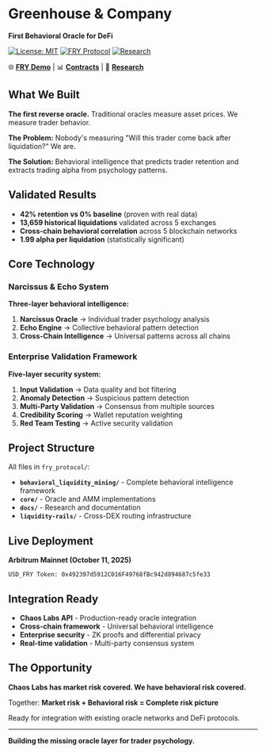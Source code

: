 # Greenhouse & Company

**First Behavioral Oracle for DeFi**

[![License: MIT](https://img.shields.io/badge/License-MIT-yellow.svg)](https://opensource.org/licenses/MIT)
[![FRY Protocol](https://img.shields.io/badge/FRY-Live%20on%20Arbitrum-green.svg)](https://arbiscan.io/address/0x492397d5912C016F49768fBc942d894687c5fe33)
[![Research](https://img.shields.io/badge/Research-Mirror-blue.svg)](https://mirror.xyz/0xf551aF8d5373B042DBB9F0933C59213B534174e4)

🌐 **[FRY Demo](https://aidanduffy68-prog.github.io/USD_FRY/)** | 📊 **[Contracts](https://arbiscan.io/address/0x492397d5912C016F49768fBc942d894687c5fe33)** | 📝 **[Research](https://mirror.xyz/0xf551aF8d5373B042DBB9F0933C59213B534174e4)**

## What We Built

**The first reverse oracle.** Traditional oracles measure asset prices. We measure trader behavior.

**The Problem:** Nobody's measuring "Will this trader come back after liquidation?" We are.

**The Solution:** Behavioral intelligence that predicts trader retention and extracts trading alpha from psychology patterns.

## Validated Results

- **42% retention vs 0% baseline** (proven with real data)
- **13,659 historical liquidations** validated across 5 exchanges
- **Cross-chain behavioral correlation** across 5 blockchain networks
- **1.99 alpha per liquidation** (statistically significant)

## Core Technology

### Narcissus & Echo System
**Three-layer behavioral intelligence:**
1. **Narcissus Oracle** → Individual trader psychology analysis
2. **Echo Engine** → Collective behavioral pattern detection  
3. **Cross-Chain Intelligence** → Universal patterns across all chains

### Enterprise Validation Framework
**Five-layer security system:**
1. **Input Validation** → Data quality and bot filtering
2. **Anomaly Detection** → Suspicious pattern detection
3. **Multi-Party Validation** → Consensus from multiple sources
4. **Credibility Scoring** → Wallet reputation weighting
5. **Red Team Testing** → Active security validation

## Project Structure

All files in `fry_protocol/`:
- **`behavioral_liquidity_mining/`** - Complete behavioral intelligence framework
- **`core/`** - Oracle and AMM implementations
- **`docs/`** - Research and documentation
- **`liquidity-rails/`** - Cross-DEX routing infrastructure

## Live Deployment

**Arbitrum Mainnet (October 11, 2025)**
```
USD_FRY Token: 0x492397d5912C016F49768fBc942d894687c5fe33
```

## Integration Ready

- **Chaos Labs API** - Production-ready oracle integration
- **Cross-chain framework** - Universal behavioral intelligence
- **Enterprise security** - ZK proofs and differential privacy
- **Real-time validation** - Multi-party consensus system

## The Opportunity

**Chaos Labs has market risk covered. We have behavioral risk covered.**

Together: **Market risk + Behavioral risk = Complete risk picture**

Ready for integration with existing oracle networks and DeFi protocols.

---

**Building the missing oracle layer for trader psychology.**
